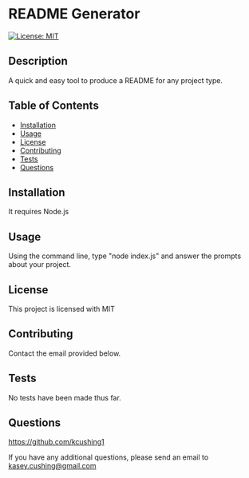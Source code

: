 # README Generator

[![License: MIT](https://img.shields.io/badge/License-MIT-yellow.svg)](https://opensource.org/licenses/MIT)

## Description

A quick and easy tool to produce a README for any project type.

## Table of Contents

- [Installation](#installation)
- [Usage](#usage)
- [License](#license)
- [Contributing](#contributing)
- [Tests](#tests)
- [Questions](#questions)

## Installation

It requires Node.js

## Usage

Using the command line, type "node index.js" and answer the prompts about your project.

## License

This project is licensed with MIT

## Contributing

Contact the email provided below.

## Tests

No tests have been made thus far.

## Questions

https://github.com/kcushing1

If you have any additional questions, please send an email to kasey.cushing@gmail.com
